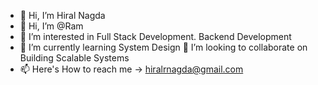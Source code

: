 - 👋 Hi, I’m Hiral Nagda
- 👋 Hi, I’m @Ram
- 👀 I’m interested in Full Stack Development. Backend Development
- 🌱 I’m currently learning System Design
💞️ I’m looking to collaborate on Building Scalable Systems
- 📫 Here's How to reach me -> hiralrnagda@gmail.com

<!---
hiralrnagda/hiralrnagda is a ✨ special ✨ repository because its `README.md` (this file) appears on your GitHub profile.
You can click the Preview link to take a look at your changes.
--->
